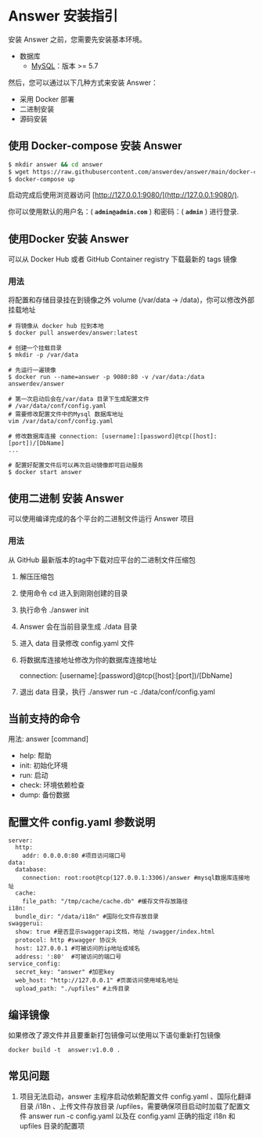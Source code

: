 # Answer 安装指引

安装 Answer 之前，您需要先安装基本环境。
 - 数据库
     - [MySQL](http://dev.mysql.com)：版本 >= 5.7

然后，您可以通过以下几种方式来安装 Answer：

 - 采用 Docker 部署
 - 二进制安装
 - 源码安装

## 使用 Docker-compose 安装 Answer
```bash
$ mkdir answer && cd answer
$ wget https://raw.githubusercontent.com/answerdev/answer/main/docker-compose.yaml
$ docker-compose up
```

启动完成后使用浏览器访问 [http://127.0.0.1:9080/](http://127.0.0.1:9080/).

你可以使用默认的用户名：( **`admin@admin.com`** ) 和密码：( **`admin`** ) 进行登录.

## 使用Docker 安装 Answer
可以从 Docker Hub 或者 GitHub Container registry 下载最新的 tags 镜像

### 用法
将配置和存储目录挂在到镜像之外 volume (/var/data -> /data)，你可以修改外部挂载地址

```
# 将镜像从 docker hub 拉到本地
$ docker pull answerdev/answer:latest

# 创建一个挂载目录
$ mkdir -p /var/data

# 先运行一遍镜像
$ docker run --name=answer -p 9080:80 -v /var/data:/data answerdev/answer

# 第一次启动后会在/var/data 目录下生成配置文件
# /var/data/conf/config.yaml
# 需要修改配置文件中的Mysql 数据库地址
vim /var/data/conf/config.yaml

# 修改数据库连接 connection: [username]:[password]@tcp([host]:[port])/[DbName]
...

# 配置好配置文件后可以再次启动镜像即可启动服务
$ docker start answer
```

## 使用二进制 安装 Answer
可以使用编译完成的各个平台的二进制文件运行 Answer 项目
### 用法
从 GitHub 最新版本的tag中下载对应平台的二进制文件压缩包

 1. 解压压缩包
 2. 使用命令 cd 进入到刚刚创建的目录
 3. 执行命令 ./answer init
 4. Answer 会在当前目录生成 ./data 目录
 5. 进入 data 目录修改 config.yaml 文件
 6. 将数据库连接地址修改为你的数据库连接地址

     connection: [username]:[password]@tcp([host]:[port])/[DbName]
 7. 退出 data 目录，执行 ./answer run -c ./data/conf/config.yaml

## 当前支持的命令
用法: answer [command]

- help: 帮助
- init: 初始化环境
- run: 启动
- check: 环境依赖检查
- dump: 备份数据

## 配置文件 config.yaml 参数说明

```
server:
  http:
    addr: 0.0.0.0:80 #项目访问端口号
data:
  database:
    connection: root:root@tcp(127.0.0.1:3306)/answer #mysql数据库连接地址
  cache:
    file_path: "/tmp/cache/cache.db" #缓存文件存放路径
i18n:
  bundle_dir: "/data/i18n" #国际化文件存放目录
swaggerui:
  show: true #是否显示swaggerapi文档，地址 /swagger/index.html
  protocol: http #swagger 协议头
  host: 127.0.0.1 #可被访问的ip地址或域名
  address: ':80'  #可被访问的端口号
service_config:
  secret_key: "answer" #加密key
  web_host: "http://127.0.0.1" #页面访问使用域名地址
  upload_path: "./upfiles" #上传目录
```

## 编译镜像
如果修改了源文件并且要重新打包镜像可以使用以下语句重新打包镜像
```
docker build -t  answer:v1.0.0 .
```
## 常见问题
 1. 项目无法启动，answer 主程序启动依赖配置文件 config.yaml 、国际化翻译目录 /i18n 、上传文件存放目录 /upfiles，需要确保项目启动时加载了配置文件 answer run -c config.yaml 以及在 config.yaml 正确的指定 i18n 和 upfiles 目录的配置项
